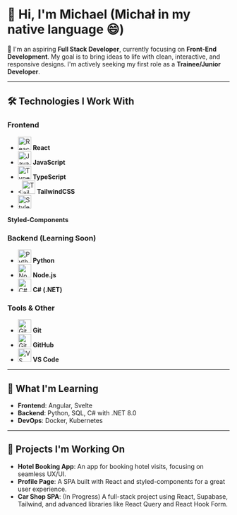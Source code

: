 # 👋 Hi, I'm Michael (Michał in my native language 😄)

🌟 I'm an aspiring **Full Stack Developer**, currently focusing on **Front-End Development**. My goal is to bring ideas to life with clean, interactive, and responsive designs. I'm actively seeking my first role as a **Trainee/Junior Developer**.

---

## 🛠 Technologies I Work With

### Frontend
- <img src="https://cdn.jsdelivr.net/gh/devicons/devicon/icons/react/react-original.svg" height="30" alt="React"/> **React**
- <img src="https://cdn.jsdelivr.net/gh/devicons/devicon/icons/javascript/javascript-original.svg" height="30" alt="JavaScript"/> **JavaScript**
- <img src="https://cdn.jsdelivr.net/gh/devicons/devicon/icons/typescript/typescript-original.svg" height="30" alt="TypeScript"/> **TypeScript**
- <<img src="https://tailwindcss.com/_next/static/media/tailwindcss-mark.24b97a44b44e60f5c10c6b8b1e1c506e.svg" height="30" alt="TailwindCSS"/>
 **TailwindCSS**
- <img src="https://raw.githubusercontent.com/styled-components/brand/master/styled-components.png" height="30" alt="Styled-Components"/>
 **Styled-Components**

### Backend (Learning Soon)
- <img src="https://cdn.jsdelivr.net/gh/devicons/devicon/icons/python/python-original.svg" height="30" alt="Python"/> **Python**
- <img src="https://cdn.jsdelivr.net/gh/devicons/devicon/icons/nodejs/nodejs-original.svg" height="30" alt="Node.js"/> **Node.js**
- <img src="https://cdn.jsdelivr.net/gh/devicons/devicon/icons/csharp/csharp-original.svg" height="30" alt="C#"/> **C# (.NET)**

### Tools & Other
- <img src="https://cdn.jsdelivr.net/gh/devicons/devicon/icons/git/git-original.svg" height="30" alt="Git"/> **Git**
- <img src="https://cdn.jsdelivr.net/gh/devicons/devicon/icons/github/github-original.svg" height="30" alt="GitHub"/> **GitHub**
- <img src="https://cdn.jsdelivr.net/gh/devicons/devicon/icons/vscode/vscode-original.svg" height="30" alt="VS Code"/> **VS Code**

---

## 🚀 What I'm Learning

- **Frontend**: Angular, Svelte
- **Backend**: Python, SQL, C# with .NET 8.0
- **DevOps**: Docker, Kubernetes

---

## 🌱 Projects I'm Working On

- **Hotel Booking App**: An app for booking hotel visits, focusing on seamless UX/UI.
- **Profile Page**: A SPA built with React and styled-components for a great user experience.
- **Car Shop SPA**: (In Progress) A full-stack project using React, Supabase, Tailwind, and advanced libraries like React Query and React Hook Form.
